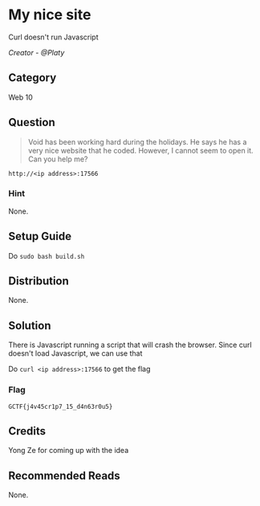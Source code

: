 # My nice site
Curl doesn't run Javascript

<i>Creator - @Platy</i>

## Category
Web 10

## Question
>Void has been working hard during the holidays. He says he has a very nice website that he coded. However, I cannot seem to open it. Can you help me?

`http://<ip address>:17566`

### Hint
None.

## Setup Guide
Do `sudo bash build.sh`

## Distribution
None.

## Solution
There is Javascript running a script that will crash the browser. Since curl doesn't load Javascript, we can use that

Do `curl <ip address>:17566` to get the flag

### Flag
`GCTF{j4v45cr1p7_15_d4n63r0u5}`

## Credits
Yong Ze for coming up with the idea

## Recommended Reads
None.